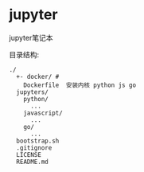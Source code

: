 # jupyter

jupyter笔记本

目录结构: 
```
./
  +- docker/ # 
    Dockerfile  安装内核 python js go
  jupyters/
    python/
      ...
    javascript/
      ...
    go/
      ...
  bootstrap.sh
  .gitignore
  LICENSE
  README.md
```